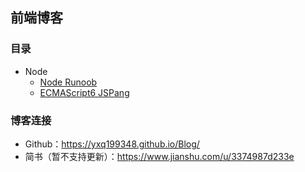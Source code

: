 ## 前端博客
### 目录
* Node
  * [Node Runoob](https://www.jianshu.com/p/c42edc8310ff)
  * [ECMAScript6 JSPang](https://www.jianshu.com/p/91012adfd06d)
### 博客连接
* Github：https://yxq199348.github.io/Blog/
* 简书（暂不支持更新）：https://www.jianshu.com/u/3374987d233e